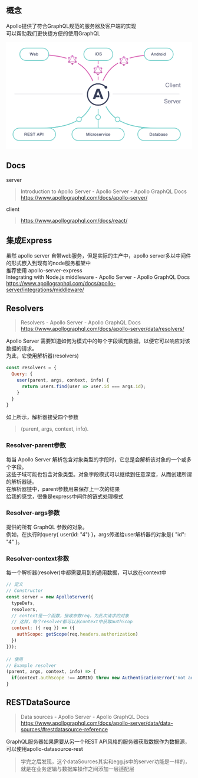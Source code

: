## 概念
Apollo提供了符合GraphQL规范的服务器及客户端的实现  
可以帮助我们更快捷方便的使用GraphQL

![](2021-05-30-16-50-43.png)

## Docs
server
> Introduction to Apollo Server - Apollo Server - Apollo GraphQL Docs
> https://www.apollographql.com/docs/apollo-server/

client
> https://www.apollographql.com/docs/react/

## 集成Express
虽然 apollo server 自带web服务，但是实际的生产中，apollo server多以中间件的形式嵌入到现有的node服务框架中  
推荐使用 apollo-server-express  
Integrating with Node.js middleware - Apollo Server - Apollo GraphQL Docs
https://www.apollographql.com/docs/apollo-server/integrations/middleware/

## Resolvers
> Resolvers - Apollo Server - Apollo GraphQL Docs
> https://www.apollographql.com/docs/apollo-server/data/resolvers/

Apollo Server 需要知道如何为模式中的每个字段填充数据，以便它可以响应对该数据的请求。  
为此，它使用解析器(resolvers)  

```js
const resolvers = {
  Query: {
    user(parent, args, context, info) {
      return users.find(user => user.id === args.id);
    }
  }
}
```
如上所示，解析器接受四个参数
> (parent, args, context, info).

### Resolver-parent参数
每当 Apollo Server 解析包含对象类型的字段时，它总是会解析该对象的一个​​或多个字段。  
这些子域可能也包含对象类型。对象字段模式可以继续到任意深度，从而创建所谓的解析器链。  
在解析器链中，parent参数用来保存上一次的结果  
给我的感觉，很像是express中间件的链式处理模式  

### Resolver-args参数
提供的所有 GraphQL 参数的对象。  
例如，在执行时query{ user(id: "4") }，args传递给user解析器的对象是{ "id": "4" }。  

### Resolver-context参数
每一个解析器(resolver)中都需要用到的通用数据，可以放在context中
```js
// 定义
// Constructor
const server = new ApolloServer({
  typeDefs,
  resolvers,
  // context是一个函数，接收参数req，为此次请求的对象
  // 这样，每个resolver都可以从context中获取authScop
  context: ({ req }) => ({
    authScope: getScope(req.headers.authorization)
  })
}));

// 使用
// Example resolver
(parent, args, context, info) => {
  if(context.authScope !== ADMIN) throw new AuthenticationError('not admin');
}
```

## RESTDataSource
> Data sources - Apollo Server - Apollo GraphQL Docs
> https://www.apollographql.com/docs/apollo-server/data/data-sources/#restdatasource-reference

GraphQL服务器如果需要从另一个REST API风格的服务器获取数据作为数据源，可以使用apollo-datasource-rest  

> 学完之后发现，这个dataSources其实和egg.js中的server功能是一样的，就是在业务逻辑与数据库操作之间添加一层适配层

```

```
